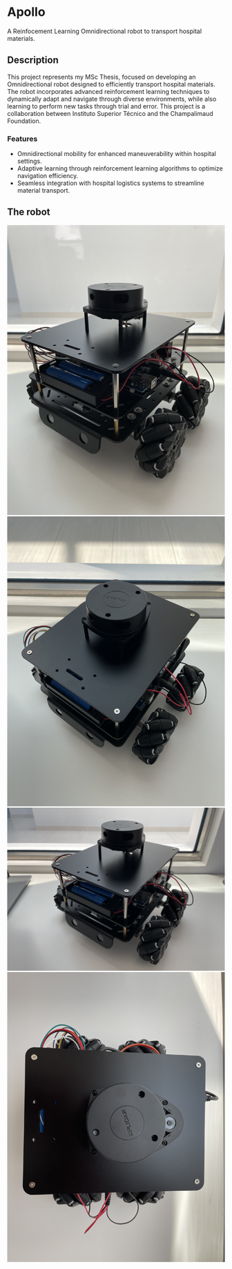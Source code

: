# Apollo

A Reinfocement Learning Omnidirectional robot to transport hospital materials.

## Description

This project represents my MSc Thesis, focused on developing an Omnidirectional robot designed to efficiently transport hospital materials. The robot incorporates advanced reinforcement learning techniques to dynamically adapt and navigate through diverse environments, while also learning to perform new tasks through trial and error. This project is a collaboration between Instituto Superior Técnico and the Champalimaud Foundation.

### Features

- Omnidirectional mobility for enhanced maneuverability within hospital settings.
- Adaptive learning through reinforcement learning algorithms to optimize navigation efficiency.
- Seamless integration with hospital logistics systems to streamline material transport.

## The robot

![Screenshot](https://github.com/F-O-N-S-E-C-A/Apollo/blob/main/imgs/IMG_0671.JPG)
![Screenshot](https://github.com/F-O-N-S-E-C-A/Apollo/blob/main/imgs/IMG_0672.JPG)
![Screenshot](https://github.com/F-O-N-S-E-C-A/Apollo/blob/main/imgs/IMG_0673.JPG)
![Screenshot](https://github.com/F-O-N-S-E-C-A/Apollo/blob/main/imgs/IMG_0675.JPG)
